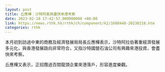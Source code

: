 ```yaml
---
layout: post
title: 丘應樺：沙特阿美將盡快來港考察
date: 2023-02-18 17:42:57.000000000 +08:00
link: https://news.rthk.hk/rthk/ch/component/k2/1688448-20230218.htm
categories: rthk
---
```


本月初到訪過中東的商務及經濟發展局局長丘應樺表示，沙特阿拉伯著重經濟發展多元化，與香港發展路向非常符合，又指沙特國營石油公司有興趣來港投資，會盡快來考察。

丘應樺又表示，正招攬過百間龍頭企業來港落戶，形容進度樂觀。
